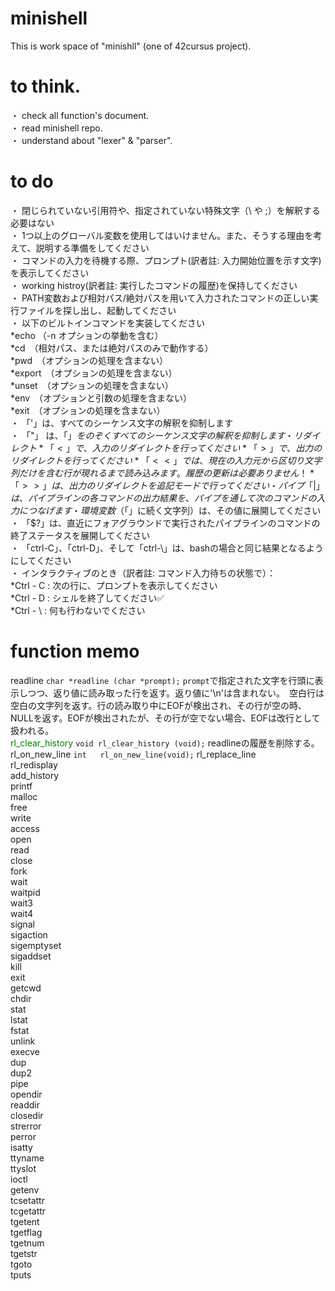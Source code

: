 # minishell
This is work space of "minishll" (one of 42cursus project).

# to think.
・ check all function's document.  
・ read minishell repo.  
・ understand about "lexer" & "parser".  

# to do
・ 閉じられていない引用符や、指定されていない特殊文字（\ や ;）を解釈する必要はない  
・ 1つ以上のグローバル変数を使用してはいけません。また、そうする理由を考えて、説明する準備をしてください  
・ コマンドの入力を待機する際、プロンプト(訳者註: 入力開始位置を示す文字)を表示してください  
・ working histroy(訳者註: 実行したコマンドの履歴)を保持してください  
・ PATH変数および相対パス/絶対パスを用いて入力されたコマンドの正しい実行ファイルを探し出し、起動してください  
・ 以下のビルトインコマンドを実装してください  
	*echo （-n オプションの挙動を含む）  
 	*cd　（相対パス、または絶対パスのみで動作する）  
 	*pwd　（オプションの処理を含まない）  
   	*export　（オプションの処理を含まない）  
   	*unset　（オプションの処理を含まない）  
   	*env　（オプションと引数の処理を含まない）  
   	*exit　（オプションの処理を含まない）  
・ 「'」は、すべてのシーケンス文字の解釈を抑制します  
・ 「"」 は、「$」をのぞくすべてのシーケンス文字の解釈を抑制します  
・ リダイレクト  
	*「<」で、入力のリダイレクトを行ってください  
 	*「>」で、出力のリダイレクトを行ってください  
 	*「<<」では、現在の入力元から区切り文字列だけを含む行が現れるまで読み込みます。履歴の更新は必要ありません！  
	*「>>」は、出力のリダイレクトを追記モードで行ってください  
・ パイプ「|」は、パイプラインの各コマンドの出力結果を、パイプを通して次のコマンドの入力につなげます  
・ 環境変数（「$」に続く文字列）は、その値に展開してください  
・ 「$?」は、直近にフォアグラウンドで実行されたパイプラインのコマンドの終了ステータスを展開してください  
・ 「ctrl-C」、「ctrl-D」、そして「ctrl-\」は、bashの場合と同じ結果となるようにしてください  
・ インタラクティブのとき（訳者註: コマンド入力待ちの状態で）：  
	*Ctrl - C : 次の行に、プロンプトを表示してください  
	*Ctrl - D : シェルを終了してください✅  
	*Ctrl - \ : 何も行わないでください  

# function memo
 readline  `char *readline (char *prompt);` `prompt`で指定された文字を行頭に表示しつつ、返り値に読み取った行を返す。返り値に'\n'は含まれない。　空白行は空白の文字列を返す。行の読み取り中にEOFが検出され、その行が空の時、NULLを返す。EOFが検出されたが、その行が空でない場合、EOFは改行として扱われる。  
 <span style="color: green;">rl_clear_history</span>  `void rl_clear_history (void);` readlineの履歴を削除する。  
 rl_on_new_line  `int	rl_on_new_line(void);` 
 rl_replace_line  
 rl_redisplay  
 add_history  
 printf  
 malloc  
 free  
 write  
 access  
 open  
 read  
 close  
 fork  
 wait  
 waitpid  
 wait3  
 wait4  
 signal  
 sigaction  
 sigemptyset  
 sigaddset  
 kill  
 exit  
 getcwd  
 chdir  
 stat  
 lstat  
 fstat  
 unlink  
 execve  
 dup  
 dup2  
 pipe  
 opendir  
 readdir  
 closedir  
 strerror  
 perror  
 isatty  
 ttyname  
 ttyslot  
 ioctl  
 getenv  
 tcsetattr  
 tcgetattr  
 tgetent  
 tgetflag  
 tgetnum  
 tgetstr  
 tgoto  
 tputs  
